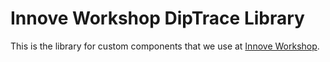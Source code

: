 # Innove Workshop DipTrace Library

This is the library for custom components that we use at [Innove Workshop](http://innoveworkshop.com/).

